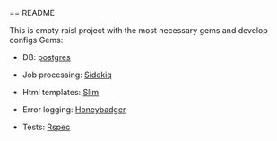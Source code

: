 == README

This is empty raisl project with the most necessary gems and develop configs
Gems:

* DB: [postgres](https://bitbucket.org/ged/ruby-pg/wiki/Home)

* Job processing: [Sidekiq](https://github.com/mperham/sidekiq/)

* Html templates: [Slim](https://github.com/slim-template/slim-rails)

* Error logging: [Honeybadger](https://www.honeybadger.io)

* Tests: [Rspec](https://github.com/rspec/rspec)
